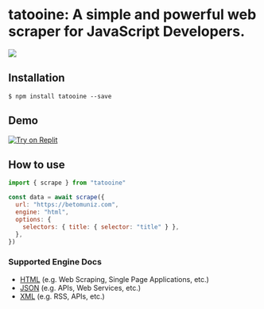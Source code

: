 # tatooine: A simple and powerful web scraper for JavaScript Developers.

<!-- [![Build Status](https://travis-ci.org/obetomuniz/tatooine.svg?branch=main)](https://travis-ci.org/obetomuniz/tatooine)
[![codecov](https://codecov.io/gh/obetomuniz/tatooine/branch/main/graph/badge.svg)](https://codecov.io/gh/obetomuniz/tatooine) -->

<img src="https://cloud.githubusercontent.com/assets/1680157/17003290/a47ea06a-4ea5-11e6-8fc0-c36988534226.png" />

## Installation

```ssh
$ npm install tatooine --save
```

## Demo

[![Try on Replit](https://camo.githubusercontent.com/56417b1780ddc0e04d7c9ce2e4041a437a25aeaa898473a75695723e88a9d043/68747470733a2f2f7265706c2d62616467652e6a616a6f6f73616d2e7265706c2e636f2f7472792e706e67)](https://replit.com/@obetomuniz/Tatooine-in-Action?v=1#index.js)

## How to use

```js
import { scrape } from "tatooine"

const data = await scrape({
  url: "https://betomuniz.com",
  engine: "html",
  options: {
    selectors: { title: { selector: "title" } },
  },
})
```

### Supported Engine Docs

- [HTML](https://github.com/obetomuniz/tatooine/tree/main/docs/HTML.md) (e.g. Web Scraping, Single Page Applications, etc.)
- [JSON](https://github.com/obetomuniz/tatooine/tree/main/docs/JSON.md) (e.g. APIs, Web Services, etc.)
- [XML](https://github.com/obetomuniz/tatooine/tree/main/docs/XML.md) (e.g. RSS, APIs, etc.)
